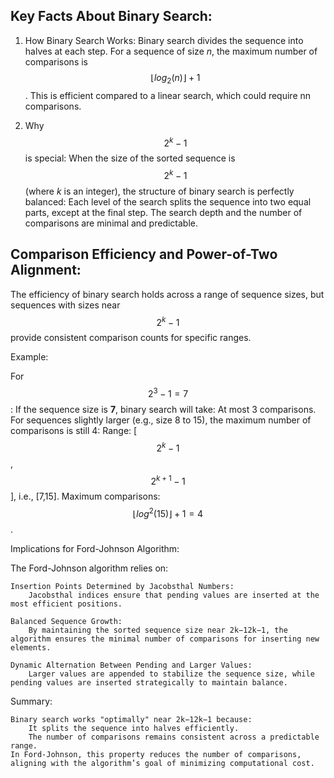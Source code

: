 ## Key Facts About Binary Search:

1. How Binary Search Works:
Binary search divides the sequence into halves at each step.
For a sequence of size *n*, the maximum number of comparisons is $$⌊log⁡_{2}(n)⌋+1$$.
This is efficient compared to a linear search, which could require nn comparisons.

2. Why $$2^{k}−1$$ is special:
When the size of the sorted sequence is $$2^{k}−1$$ (where *k* is an integer), the structure of binary search is perfectly balanced:
Each level of the search splits the sequence into two equal parts, except at the final step.
The search depth and the number of comparisons are minimal and predictable.

## Comparison Efficiency and Power-of-Two Alignment:

The efficiency of binary search holds across a range of sequence sizes, but sequences with sizes near $$2^{k}−1$$ provide consistent comparison counts for specific ranges.

Example:

For $$2^{3}−1=7$$:
	If the sequence size is **7**, binary search will take:
    	At most 3 comparisons.
	For sequences slightly larger (e.g., size 8 to 15), the maximum number of comparisons is still 4:
            Range: [$$2^{k}−1$$,$$2^{k+1}−1$$], i.e., [7,15].
            Maximum comparisons: $$⌊log^{⁡2}(15)⌋+1=4$$.

Implications for Ford-Johnson Algorithm:

The Ford-Johnson algorithm relies on:

    Insertion Points Determined by Jacobsthal Numbers:
        Jacobsthal indices ensure that pending values are inserted at the most efficient positions.

    Balanced Sequence Growth:
        By maintaining the sorted sequence size near 2k−12k−1, the algorithm ensures the minimal number of comparisons for inserting new elements.

    Dynamic Alternation Between Pending and Larger Values:
        Larger values are appended to stabilize the sequence size, while pending values are inserted strategically to maintain balance.

Summary:

    Binary search works "optimally" near 2k−12k−1 because:
        It splits the sequence into halves efficiently.
        The number of comparisons remains consistent across a predictable range.
    In Ford-Johnson, this property reduces the number of comparisons, aligning with the algorithm’s goal of minimizing computational cost.